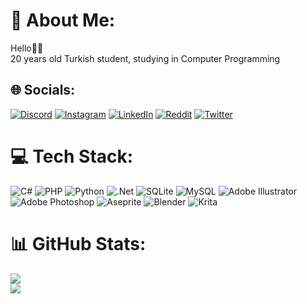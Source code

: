 # 💫 About Me:
Hello👋🏻<br/>
20 years old Turkish student, studying in Computer Programming


## 🌐 Socials:
[![Discord](https://img.shields.io/badge/Discord-%237289DA.svg?logo=discord&logoColor=white)](https://discord.gg/https://discord.gg/JrFfxDSs) [![Instagram](https://img.shields.io/badge/Instagram-%23E4405F.svg?logo=Instagram&logoColor=white)](https://instagram.com/aaaa) [![LinkedIn](https://img.shields.io/badge/LinkedIn-%230077B5.svg?logo=linkedin&logoColor=white)](https://linkedin.com/in/aaaaaa) [![Reddit](https://img.shields.io/badge/Reddit-%23FF4500.svg?logo=Reddit&logoColor=white)](https://reddit.com/user/aaaaa) [![Twitter](https://img.shields.io/badge/Twitter-%231DA1F2.svg?logo=Twitter&logoColor=white)](https://twitter.com/aaaa) 

# 💻 Tech Stack:
![C#](https://img.shields.io/badge/c%23-%23239120.svg?style=for-the-badge&logo=c-sharp&logoColor=white) ![PHP](https://img.shields.io/badge/php-%23777BB4.svg?style=for-the-badge&logo=php&logoColor=white) ![Python](https://img.shields.io/badge/python-3670A0?style=for-the-badge&logo=python&logoColor=ffdd54) ![.Net](https://img.shields.io/badge/.NET-5C2D91?style=for-the-badge&logo=.net&logoColor=white) ![SQLite](https://img.shields.io/badge/sqlite-%2307405e.svg?style=for-the-badge&logo=sqlite&logoColor=white) ![MySQL](https://img.shields.io/badge/mysql-%2300f.svg?style=for-the-badge&logo=mysql&logoColor=white) ![Adobe Illustrator](https://img.shields.io/badge/adobeillustrator-%23FF9A00.svg?style=for-the-badge&logo=adobeillustrator&logoColor=white) ![Adobe Photoshop](https://img.shields.io/badge/adobephotoshop-%2331A8FF.svg?style=for-the-badge&logo=adobephotoshop&logoColor=white) ![Aseprite](https://img.shields.io/badge/Aseprite-FFFFFF?style=for-the-badge&logo=Aseprite&logoColor=#7D929E) ![Blender](https://img.shields.io/badge/blender-%23F5792A.svg?style=for-the-badge&logo=blender&logoColor=white) ![Krita](https://img.shields.io/badge/Krita-203759?style=for-the-badge&logo=krita&logoColor=EEF37B)
# 📊 GitHub Stats:
![](https://github-readme-stats.vercel.app/api?username=zFhresh&theme=gotham&hide_border=true&include_all_commits=false&count_private=false)<br/>
![](https://github-readme-stats.vercel.app/api/top-langs/?username=zFhresh&theme=gotham&hide_border=true&include_all_commits=false&count_private=false&layout=compact)

